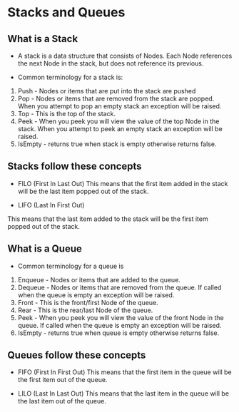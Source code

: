 # Stacks and Queues

## What is a Stack

- A stack is a data structure that consists of Nodes. Each Node references the next Node in the stack, but does not reference its previous.

- Common terminology for a stack is:

1. Push - Nodes or items that are put into the stack are pushed
2. Pop - Nodes or items that are removed from the stack are popped. When you attempt to pop an empty stack an exception will be raised.
3. Top - This is the top of the stack.
4. Peek - When you peek you will view the value of the top Node in the stack. When you attempt to peek an empty stack an exception will be raised.
5. IsEmpty - returns true when stack is empty otherwise returns false.

## Stacks follow these concepts

- FILO (First In Last Out)
This means that the first item added in the stack will be the last item popped out of the stack.

- LIFO (Last In First Out)

This means that the last item added to the stack will be the first item popped out of the stack.

## What is a Queue

- Common terminology for a queue is

1. Enqueue - Nodes or items that are added to the queue.
2. Dequeue - Nodes or items that are removed from the queue. If called when the queue is empty an exception will be raised.
3. Front - This is the front/first Node of the queue.
4. Rear - This is the rear/last Node of the queue.
5. Peek - When you peek you will view the value of the front Node in the queue. If called when the queue is empty an exception will be raised.
6. IsEmpty - returns true when queue is empty otherwise returns false.

## Queues follow these concepts

- FIFO (First In First Out)
This means that the first item in the queue will be the first item out of the queue.

- LILO (Last In Last Out)
This means that the last item in the queue will be the last item out of the queue.
